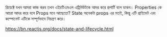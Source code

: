 রিয়েক্টে যখন আমরা কাজ করব তখন এইচটিএমএল এট্রিবিউটকে আদর করে প্রপার্টি বলে ডাকব। Properties কে আরো আদর করে বলে Props মনে আছেতো?
State অনেকটা props এর মতই, কিন্তু এটি প্রাইভেট এবং কম্পোনেন্ট এটিকে সম্পূর্ণভাবে নিয়ন্ত্রণ করে।

https://bn.reactjs.org/docs/state-and-lifecycle.html
